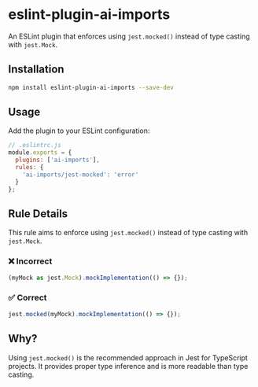 # eslint-plugin-ai-imports

An ESLint plugin that enforces using `jest.mocked()` instead of type casting with `jest.Mock`.

## Installation

```bash
npm install eslint-plugin-ai-imports --save-dev
```

## Usage

Add the plugin to your ESLint configuration:

```js
// .eslintrc.js
module.exports = {
  plugins: ['ai-imports'],
  rules: {
    'ai-imports/jest-mocked': 'error'
  }
};
```

## Rule Details

This rule aims to enforce using `jest.mocked()` instead of type casting with `jest.Mock`.

### ❌ Incorrect

```typescript
(myMock as jest.Mock).mockImplementation(() => {});
```

### ✅ Correct

```typescript
jest.mocked(myMock).mockImplementation(() => {});
```

## Why?

Using `jest.mocked()` is the recommended approach in Jest for TypeScript projects. It provides proper type inference and is more readable than type casting. 